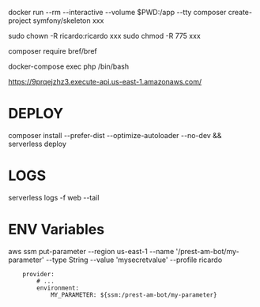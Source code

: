 docker run --rm --interactive --volume $PWD:/app --tty composer create-project symfony/skeleton xxx

sudo chown -R ricardo:ricardo xxx
sudo chmod -R 775 xxx

composer require bref/bref

docker-compose exec php /bin/bash

https://9prqejzhz3.execute-api.us-east-1.amazonaws.com/


# DEPLOY
composer install --prefer-dist --optimize-autoloader --no-dev && serverless deploy

# LOGS
serverless logs -f web --tail

# ENV Variables
aws ssm put-parameter --region us-east-1 --name '/prest-am-bot/my-parameter' --type String --value 'mysecretvalue' --profile ricardo
```
    provider:
        # ...
        environment:
            MY_PARAMETER: ${ssm:/prest-am-bot/my-parameter}
```

